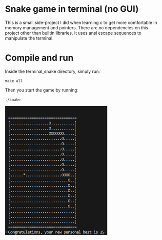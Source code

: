 # Snake game in terminal (no GUI)
This is a small side-project I did when learning c to get more comfortable in memory management and pointers. There are no dependencies on this project other than builtin libraries. It uses ansi escape sequences to manipulate the terminal. 

# Compile and run
Inside the terminal_snake directory, simply run:
```
make all
```

Then you start the game by running:

```
./snake
```

![game example](example_snake.png)